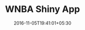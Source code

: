 ---
date: "2016-11-05T19:41:01+05:30"
draft: false
image: img/wnba-generic-elo-plot.png
showonlyimage: true
title: WNBA Shiny App
weight: 1
---
